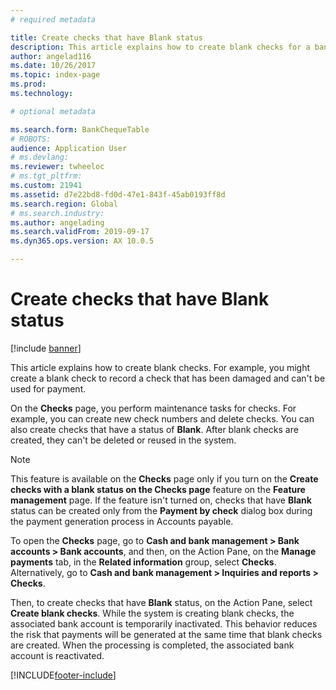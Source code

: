 ```yaml
---
# required metadata

title: Create checks that have Blank status 
description: This article explains how to create blank checks for a bank account. 
author: angelad116
ms.date: 10/26/2017
ms.topic: index-page
ms.prod: 
ms.technology: 

# optional metadata

ms.search.form: BankChequeTable
# ROBOTS: 
audience: Application User
# ms.devlang: 
ms.reviewer: twheeloc
# ms.tgt_pltfrm: 
ms.custom: 21941
ms.assetid: d7e22bd8-fd0d-47e1-843f-45ab0193ff8d
ms.search.region: Global
# ms.search.industry: 
ms.author: angelading
ms.search.validFrom: 2019-09-17
ms.dyn365.ops.version: AX 10.0.5

---
```


# Create checks that have Blank status

[!include [banner](../includes/banner.md)]

This article explains how to create blank checks. For example, you might create a blank check to record a check that has been damaged and can't be used for payment.

On the **Checks** page, you perform maintenance tasks for checks. For example, you can create new check numbers and delete checks. You can also create checks that have a status of **Blank**. After blank checks are created, they can't be deleted or reused in the system.

> [!NOTE]
> This feature is available on the **Checks** page only if you turn on the **Create checks with a blank status on the Checks page** feature on the **Feature management** page. If the feature isn't turned on, checks that have **Blank** status can be created only from the **Payment by check** dialog box during the payment generation process in Accounts payable.

To open the **Checks** page, go to **Cash and bank management \> Bank accounts \> Bank accounts**, and then, on the Action Pane, on the **Manage payments** tab, in the **Related information** group, select **Checks**. Alternatively, go to **Cash and bank management \> Inquiries and reports \> Checks**.

Then, to create checks that have **Blank** status, on the Action Pane, select **Create blank checks**. While the system is creating blank checks, the associated bank account is temporarily inactivated. This behavior reduces the risk that payments will be generated at the same time that blank checks are created. When the processing is completed, the associated bank account is reactivated.


[!INCLUDE[footer-include](../../includes/footer-banner.md)]
